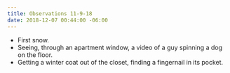 ```yaml
---
title: Observations 11-9-18
date: 2018-12-07 00:44:00 -06:00
---
```


- First snow.
- Seeing, through an apartment window, a video of a guy spinning a dog on the floor.
- Getting a winter coat out of the closet, finding a fingernail in its pocket.
